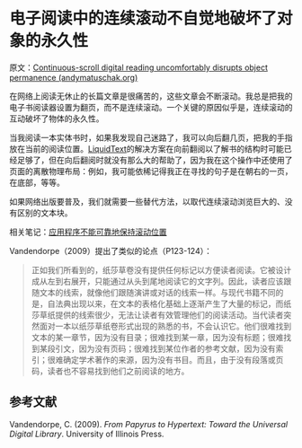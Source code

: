 # 电子阅读中的连续滚动不自觉地破坏了对象的永久性

原文：[Continuous-scroll digital reading uncomfortably disrupts object permanence (andymatuschak.org)](https://notes.andymatuschak.org/z6cxCDMXRWBritiSgzs4cdKd737H5U9XLBaFr)

在网络上阅读无休止的长篇文章是很痛苦的，这些文章会不断滚动。我总是把我的电子书阅读器设置为翻页，而不是连续滚动。一个关键的原因似乎是，连续滚动的互动破坏了物体的永久性。

当我阅读一本实体书时，如果我发现自己迷路了，我可以向后翻几页，把我的手指放在当前的阅读位置。[LiquidText](https://notes.andymatuschak.org/z2fGXCnKwFV1jDmKsp15wkbV5WHSnLpy52Mq)的解决方案在向前翻阅以了解书的结构时可能已经足够了，但在向后翻阅时就没有那么大的帮助了，因为我在这个操作中还使用了页面的离散物理布局：例如，我可能依稀记得我正在寻找的句子是在朝右的一页，在底部，等等。

如果网络出版要普及，我们就需要一些替代方法，以取代连续滚动浏览巨大的、没有区别的文本块。

相关笔记：[应用程序不能可靠地保持滚动位置](https://notes.andymatuschak.org/z2aEsmuNMnFH15r8LstXK3SpX3uuHGoP4HLN)

Vandendorpe（2009）提出了类似的论点（P123-124）：

> 正如我们所看到的，纸莎草卷没有提供任何标记以方便读者阅读。它被设计成从左到右展开，只能通过从头到尾地阅读它的文字列。因此，读者应该跟随文本的线索，就像他们跟随演讲或对话的线索一样。与现代书籍不同的是，自法典出现以来，在文本的表格化基础上逐渐产生了大量的标记，而纸莎草纸提供的线索很少，无法让读者有效管理他们的阅读活动。当代读者突然面对一本以纸莎草纸卷形式出现的熟悉的书，不会认识它。他们很难找到文本的某一章节，因为没有目录；很难找到某一章，因为没有标题；很难找到某段引文，因为没有页码；很难找到某位作者的参考文献，因为没有索引；很难确定学术著作的来源，因为没有书目。而且，由于没有段落或页码，读者也不容易找到他们之前阅读的地方。

## 参考文献

Vandendorpe, C. (2009). *From Papyrus to Hypertext: Toward the Universal Digital Library*. University of Illinois Press.